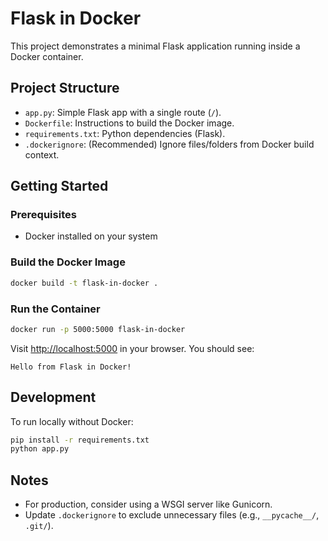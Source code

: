 
# Flask in Docker

This project demonstrates a minimal Flask application running inside a Docker container.

## Project Structure

- `app.py`: Simple Flask app with a single route (`/`).
- `Dockerfile`: Instructions to build the Docker image.
- `requirements.txt`: Python dependencies (Flask).
- `.dockerignore`: (Recommended) Ignore files/folders from Docker build context.

## Getting Started

### Prerequisites
- Docker installed on your system

### Build the Docker Image
```bash
docker build -t flask-in-docker .
```

### Run the Container
```bash
docker run -p 5000:5000 flask-in-docker
```

Visit [http://localhost:5000](http://localhost:5000) in your browser. You should see:
```
Hello from Flask in Docker!
```

## Development

To run locally without Docker:
```bash
pip install -r requirements.txt
python app.py
```

## Notes
- For production, consider using a WSGI server like Gunicorn.
- Update `.dockerignore` to exclude unnecessary files (e.g., `__pycache__/`, `.git/`).
